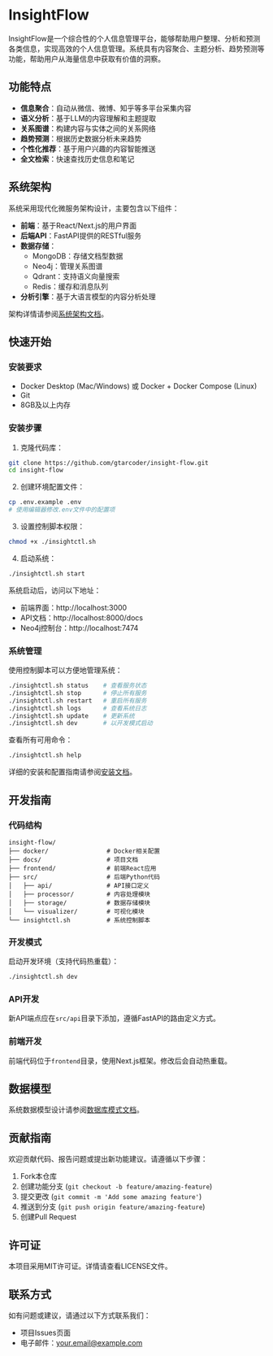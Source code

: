 # InsightFlow

InsightFlow是一个综合性的个人信息管理平台，能够帮助用户整理、分析和预测各类信息，实现高效的个人信息管理。系统具有内容聚合、主题分析、趋势预测等功能，帮助用户从海量信息中获取有价值的洞察。

## 功能特点

- **信息聚合**：自动从微信、微博、知乎等多平台采集内容
- **语义分析**：基于LLM的内容理解和主题提取
- **关系图谱**：构建内容与实体之间的关系网络
- **趋势预测**：根据历史数据分析未来趋势
- **个性化推荐**：基于用户兴趣的内容智能推送
- **全文检索**：快速查找历史信息和笔记

## 系统架构

系统采用现代化微服务架构设计，主要包含以下组件：

- **前端**：基于React/Next.js的用户界面
- **后端API**：FastAPI提供的RESTful服务
- **数据存储**：
  - MongoDB：存储文档型数据
  - Neo4j：管理关系图谱
  - Qdrant：支持语义向量搜索
  - Redis：缓存和消息队列
- **分析引擎**：基于大语言模型的内容分析处理

架构详情请参阅[系统架构文档](docs/architecture.md)。

## 快速开始

### 安装要求

- Docker Desktop (Mac/Windows) 或 Docker + Docker Compose (Linux)
- Git
- 8GB及以上内存

### 安装步骤

1. 克隆代码库：

```bash
git clone https://github.com/gtarcoder/insight-flow.git
cd insight-flow
```

2. 创建环境配置文件：

```bash
cp .env.example .env
# 使用编辑器修改.env文件中的配置项
```

3. 设置控制脚本权限：

```bash
chmod +x ./insightctl.sh
```

4. 启动系统：

```bash
./insightctl.sh start
```

系统启动后，访问以下地址：

- 前端界面：http://localhost:3000
- API文档：http://localhost:8000/docs
- Neo4j控制台：http://localhost:7474

### 系统管理

使用控制脚本可以方便地管理系统：

```bash
./insightctl.sh status    # 查看服务状态
./insightctl.sh stop      # 停止所有服务
./insightctl.sh restart   # 重启所有服务
./insightctl.sh logs      # 查看系统日志
./insightctl.sh update    # 更新系统
./insightctl.sh dev       # 以开发模式启动
```

查看所有可用命令：

```bash
./insightctl.sh help
```

详细的安装和配置指南请参阅[安装文档](docs/install.md)。

## 开发指南

### 代码结构

```
insight-flow/
├── docker/                # Docker相关配置
├── docs/                  # 项目文档
├── frontend/              # 前端React应用
├── src/                   # 后端Python代码
│   ├── api/               # API接口定义
│   ├── processor/         # 内容处理模块
│   ├── storage/           # 数据存储模块
│   └── visualizer/        # 可视化模块
└── insightctl.sh          # 系统控制脚本
```

### 开发模式

启动开发环境（支持代码热重载）：

```bash
./insightctl.sh dev
```

### API开发

新API端点应在`src/api`目录下添加，遵循FastAPI的路由定义方式。

### 前端开发

前端代码位于`frontend`目录，使用Next.js框架。修改后会自动热重载。

## 数据模型

系统数据模型设计请参阅[数据库模式文档](docs/db_schema.md)。

## 贡献指南

欢迎贡献代码、报告问题或提出新功能建议。请遵循以下步骤：

1. Fork本仓库
2. 创建功能分支 (`git checkout -b feature/amazing-feature`)
3. 提交更改 (`git commit -m 'Add some amazing feature'`)
4. 推送到分支 (`git push origin feature/amazing-feature`)
5. 创建Pull Request

## 许可证

本项目采用MIT许可证。详情请查看LICENSE文件。

## 联系方式

如有问题或建议，请通过以下方式联系我们：

- 项目Issues页面
- 电子邮件：your.email@example.com 